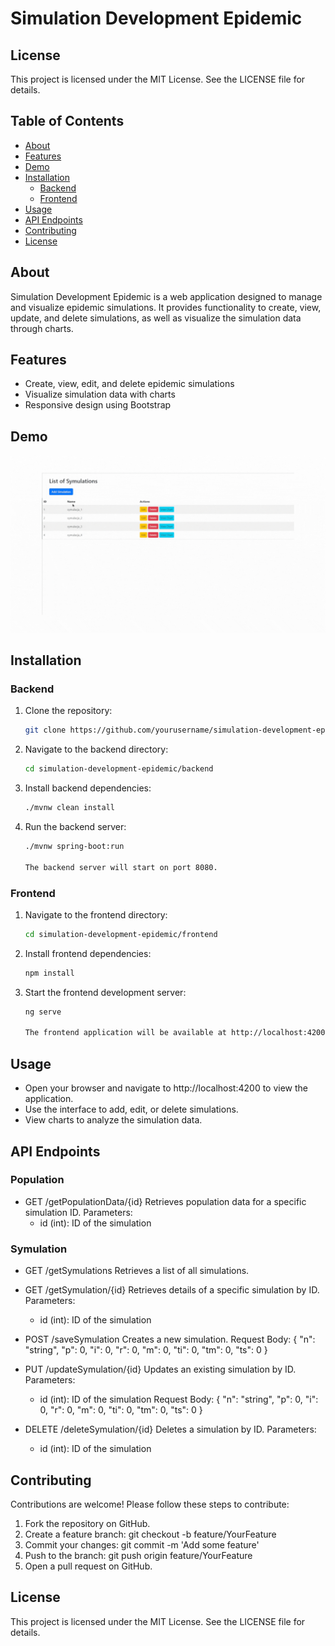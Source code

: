 # Simulation Development Epidemic

## License

This project is licensed under the MIT License. See the LICENSE file for details.

## Table of Contents

- [About](#about)
- [Features](#features)
- [Demo](#demo)
- [Installation](#installation)
  - [Backend](#backend)
  - [Frontend](#frontend)
- [Usage](#usage)
- [API Endpoints](#api-endpoints)
- [Contributing](#contributing)
- [License](#license)

## About

Simulation Development Epidemic is a web application designed to manage and visualize epidemic simulations. It provides functionality to create, view, update, and delete simulations, as well as visualize the simulation data through charts.

## Features

- Create, view, edit, and delete epidemic simulations
- Visualize simulation data with charts
- Responsive design using Bootstrap

## Demo

![SymulationEpidemicApp](./demo/demo.gif)

## Installation

### Backend

1. Clone the repository:
   ```bash
   git clone https://github.com/yourusername/simulation-development-epidemic.git

2. Navigate to the backend directory:
   ```bash
   cd simulation-development-epidemic/backend

3. Install backend dependencies:
   ```bash
   ./mvnw clean install

4. Run the backend server:
   ```bash
   ./mvnw spring-boot:run

   The backend server will start on port 8080.

### Frontend

1. Navigate to the frontend directory:
   ```bash
   cd simulation-development-epidemic/frontend

2. Install frontend dependencies:
    ```bash
    npm install

3. Start the frontend development server:
    ```bash
    ng serve

   The frontend application will be available at http://localhost:4200.

## Usage

- Open your browser and navigate to http://localhost:4200 to view the application.
- Use the interface to add, edit, or delete simulations.
- View charts to analyze the simulation data.

## API Endpoints

### Population

- GET /getPopulationData/{id}
  Retrieves population data for a specific simulation ID.
  Parameters:
  - id (int): ID of the simulation

### Symulation

- GET /getSymulations
  Retrieves a list of all simulations.

- GET /getSymulation/{id}
  Retrieves details of a specific simulation by ID.
  Parameters:
  - id (int): ID of the simulation

- POST /saveSymulation
  Creates a new simulation.
  Request Body:
  {
    "n": "string",
    "p": 0,
    "i": 0,
    "r": 0,
    "m": 0,
    "ti": 0,
    "tm": 0,
    "ts": 0
  }

- PUT /updateSymulation/{id}
  Updates an existing simulation by ID.
  Parameters:
  - id (int): ID of the simulation
  Request Body:
  {
    "n": "string",
    "p": 0,
    "i": 0,
    "r": 0,
    "m": 0,
    "ti": 0,
    "tm": 0,
    "ts": 0
  }

- DELETE /deleteSymulation/{id}
  Deletes a simulation by ID.
  Parameters:
  - id (int): ID of the simulation

## Contributing

Contributions are welcome! Please follow these steps to contribute:

1. Fork the repository on GitHub.
2. Create a feature branch:
   git checkout -b feature/YourFeature
3. Commit your changes:
   git commit -m 'Add some feature'
4. Push to the branch:
   git push origin feature/YourFeature
5. Open a pull request on GitHub.

## License

This project is licensed under the MIT License. See the LICENSE file for details.
